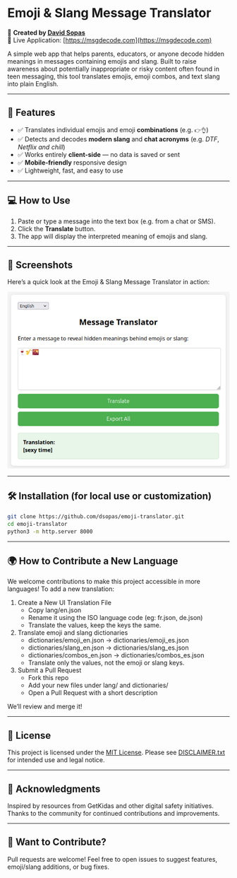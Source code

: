 # Emoji & Slang Message Translator

🔗 **Created by [David Sopas](https://github.com/dsopas)**  
🔗 Live Application: [https://msgdecode.com](https://msgdecode.com)

A simple web app that helps parents, educators, or anyone decode hidden meanings in messages containing emojis and slang. Built to raise awareness about potentially inappropriate or risky content often found in teen messaging, this tool translates emojis, emoji combos, and text slang into plain English.

---

## 🚀 Features

- ✅ Translates individual emojis and emoji **combinations** (e.g. `👉👌`)
- ✅ Detects and decodes **modern slang** and **chat acronyms** (e.g. *DTF*, *Netflix and chill*)
- ✅ Works entirely **client-side** — no data is saved or sent
- ✅ **Mobile-friendly** responsive design
- ✅ Lightweight, fast, and easy to use

---

## 💻 How to Use

1. Paste or type a message into the text box (e.g. from a chat or SMS).
2. Click the **Translate** button.
3. The app will display the interpreted meaning of emojis and slang.

---

## 📸 Screenshots

Here’s a quick look at the Emoji & Slang Message Translator in action:

![Screenshot of the web app](img/poc_screenshot.png)

---

## 🛠️ Installation (for local use or customization)

```bash
git clone https://github.com/dsopas/emoji-translator.git
cd emoji-translator
python3 -m http.server 8000 
```

---

## 🌍 How to Contribute a New Language

We welcome contributions to make this project accessible in more languages!
To add a new translation:

1. Create a New UI Translation File
   - Copy lang/en.json
   - Rename it using the ISO language code (eg: fr.json, de.json)
   - Translate the values, keep the keys the same.
2. Translate emoji and slang dictionaries
   - dictionaries/emoji_en.json → dictionaries/emoji_es.json
   - dictionaries/slang_en.json → dictionaries/slang_es.json
   - dictionaries/combos_en.json → dictionaries/combos_es.json
   - Translate only the values, not the emoji or slang keys.
3. Submit a Pull Request
   - Fork this repo
   - Add your new files under lang/ and dictionaries/
   - Open a Pull Request with a short description

We’ll review and merge it!

---

## 📄 License

This project is licensed under the [MIT License](LICENSE).
Please see [DISCLAIMER.txt](DISCLAIMER.txt) for intended use and legal notice.

---

## 🙌 Acknowledgments

Inspired by resources from GetKidas and other digital safety initiatives.
Thanks to the community for continued contributions and improvements.

---

## 👋 Want to Contribute?

Pull requests are welcome! Feel free to open issues to suggest features, emoji/slang additions, or bug fixes.
